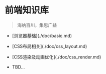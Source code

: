 # 前端知识库

> 海纳百川，集思广益



- [浏览器基础\](./doc/basic.md)

- [CSS布局相关\](./doc/css_layout.md)

- [CSS渲染及动画优化\](./doc/css_render.md)

- TBD...
